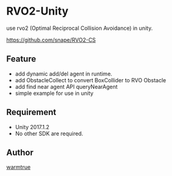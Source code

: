RVO2-Unity
===

use rvo2 (Optimal Reciprocal Collision Avoidance) in unity. 

https://github.com/snape/RVO2-CS

## Feature
* add dynamic add/del agent in runtime.
* add ObstacleCollect to convert BoxCollider to RVO Obstacle
* add find near agent API queryNearAgent
* simple example for use in unity


## Requirement
* Unity 2017.1.2
* No other SDK are required.


## Author
[warmtrue](http://www.warmtrue.com)
